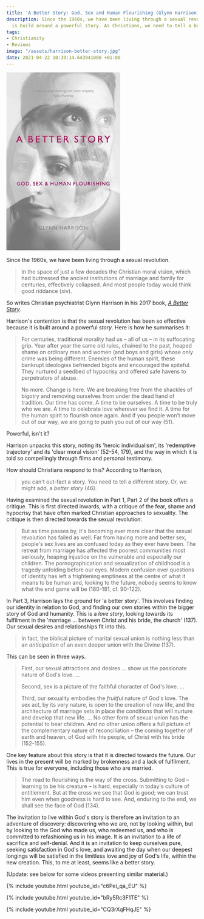 ```yaml
---
title: 'A Better Story: God, Sex and Human Flourishing (Glynn Harrison)'
description: Since the 1960s, we have been living through a sexual revolution, which
  is build around a powerful story. As Christians, we need to tell a better story.
tags:
- Christianity
- Reviews
image: "/assets/harrison-better-story.jpg"
date: 2021-04-22 10:39:14.643941000 +01:00
---
```

[<img alt="A Better Story: God, Sex and Human Flourishing, by Glynn Harrison" src="/assets/harrison-better-story.jpg" class="alignright" />](https://ivpbooks.com/a-better-story "A Better Story: God, Sex and Human Flourishing, by Glynn Harrison")

Since the 1960s, we have been living through a sexual revolution.

> In the space of just a few decades the Christian moral vision, which had buttressed the ancient institutions of marriage and family for centuries, effectively collapsed. And most people today would think good riddance (xiv).

So writes Christian psychiatrist Glynn Harrison in his 2017 book, [_A Better Story_](https://ivpbooks.com/a-better-story).

Harrison's contention is that the sexual revolution has been so effective because it is built around a powerful _story_. Here is how he summarises it:

> For centuries, traditional morality had us &ndash; all of us &ndash; in its suffocating grip. Year after year the same old rules, chained to the past, heaped shame on ordinary men and women (and boys and girls) whose only crime was being different. Enemies of the human spirit, these bankrupt ideologies befriended bigots and encouraged the spiteful. They nurtured a seedbed of hypocrisy and offered safe havens to perpetrators of abuse.
>
> No more. Change is here. We are breaking free from the shackles of bigotry and removing ourselves from under the dead hand of tradition. Our time has come. A time to be ourselves. A time to be truly who we are. A time to celebrate love wherever we find it. A time for the human spirit to flourish once again. And if you people won’t move out of our way, we are going to push you out of our way (51).

Powerful, isn't it?

Harrison unpacks this story, noting its 'heroic individualism', its 'redemptive trajectory' and its 'clear moral vision' (52-54, 179), and the way in which it is told so compellingly through films and personal testimony.

How should Christians respond to this? According to Harrison,

> you can't out-fact a story. You need to tell a different story. Or, we might add, a _better story_ (46).

Having examined the sexual revolution in Part 1, Part 2 of the book offers a critique. This is first directed inwards, with a critique of the fear, shame and hypocrisy that have often marked Christian approaches to sexuality. The critique is then directed towards the sexual revolution:

> But as time passes by, it's becoming ever more clear that the sexual revolution has failed as well. Far from having more and better sex, people's sex lives are as confused today as they ever have been. The retreat from marriage has affected the poorest communities most seriously, heaping injustice on the vulnerable and especially our children. The pornographication and sexualization of childhood is a tragedy unfolding before our eyes. Modern confusion over questions of identity has left a frightening emptiness at the centre of what it means to be human and, looking to the future, nobody seems to know what the end game will be (180-181, cf. 90-122).

In Part 3, Harrison lays the ground for 'a better story'. This involves finding our identity in relation to God, and finding our own stories within the bigger story of God and humanity. This is a _love story_, looking towards its fulfilment in the 'marriage ... between Christ and his bride, the church' (137). Our sexual desires and relationships fit into this.

> In fact, the biblical picture of marital sexual union is nothing less than an _anticipation_ of an even deeper union with the Divine (137).

This can be seen in three ways.

> First, our sexual attractions and desires ... show us the passionate nature of God's love. ...
>
> Second, sex is a picture of the faithful character of God's love. ...
>
> Third, our sexuality embodies the _fruitful_ nature of God's love. The sex act, by its very nature, is open to the creation of new life, and the architecture of marriage sets in place the conditions that will nurture and develop that new life. ... No other form of sexual union has the potential to bear children. And no other union offers a full picture of the complementary nature of reconciliation &ndash; the coming together of earth and heaven, of God with his people, of Christ with his bride (152-155).

One key feature about this story is that it is directed towards the future. Our lives in the present will be marked by brokenness and a lack of fulfilment. This is true for everyone, including those who are married.

> The road to flourishing is the way of the cross. Submitting to God &ndash; learning to be his creature &ndash; is hard, especially in today's culture of entitlement. But at the cross we see that God is good; we can trust him even when goodness is hard to see. And, enduring to the end, we shall see the face of God (134).

The invitation to live within God's story is therefore an invitation to an adventure of discovery: discovering who we are, not by looking within, but by looking to the God who made us, who redeemed us, and who is committed to refashioning us in his image. It is an invitation to a life of sacrifice and self-denial. And it is an invitation to keep ourselves pure, seeking satisfaction in God's love, and awaiting the day when our deepest longings will be satisfied in the limitless love and joy of God's life, within the new creation. This, to me at least, seems like a better story.

(Update: see below for some videos presenting similar material.)

{% include youtube.html youtube_id="c6Pei_qa_EU" %}

{% include youtube.html youtube_id="bRy5Rc3F1TE" %}

{% include youtube.html youtube_id="CQ3rXqFHqJE" %}
